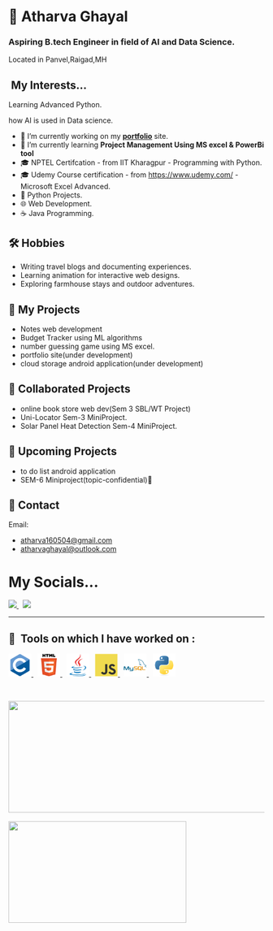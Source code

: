 <h1 align="left">👋 Atharva Ghayal</h1>
<h3 align="left">Aspiring B.tech Engineer in field of AI and Data Science.</h3>
<p>Located in Panvel,Raigad,MH</p>
<h2>  &nbsp;My Interests...</h2>
<p>Learning Advanced Python.</p>
<p>how AI is used in Data science.</p>


- 🔭 I’m currently working on my **[portfolio](https://github.com/atharvaghayal/portfolio)** site.
- 🌱 I’m currently learning **Project Management Using MS excel & PowerBi tool**
- 🎓 NPTEL Certifcation - from IIT Kharagpur - Programming with Python.
- 🎓 Udemy Course certification - from https://www.udemy.com/ - Microsoft Excel Advanced.
- 🐍 Python Projects.
- 🌐 Web Development.
- ☕ Java Programming.
<h2>🛠️ Hobbies</h2>
<ul>
  <li>Writing travel blogs and documenting experiences.</li>
  <li>Learning animation for interactive web designs.</li>
  <li>Exploring farmhouse stays and outdoor adventures.</li>
</ul>
<h2>📁 My Projects</h2>
<ul>
  <li>Notes web development</li>
  <li>Budget Tracker using ML algorithms</li>
  <li>number guessing game using MS excel.</li>
  <li>portfolio site(under development)</li>
  <li>cloud storage android application(under development)</li>
</ul>
<h2>📁 Collaborated Projects</h2>
<ul>
   <li>online book store web dev(Sem 3 SBL/WT Project)</li>
   <li>Uni-Locator Sem-3 MiniProject.</li>
  <li>Solar Panel Heat Detection Sem-4 MiniProject.</li>
</ul>
<h2>📁 Upcoming Projects</h2>
<ul>
   <li>to do list android application</li>
  <li>SEM-6 Miniproject(topic-confidential)🤫</li>
</ul>
<h2>📌 Contact</h2>
<p>Email:</p>
<ul>
  <li><a href="mailto:atharva160504@gmail.com">atharva160504@gmail.com</a></li>
  <li><a href="mailto:atharvaghayal@outlook.com">atharvaghayal@outlook.com</a></li>
</ul>

<h1 align="left">My Socials...</h1>

<p align="left">
  <a href="https://www.instagram.com/_atharvaghayal/">
    <img height="50" src="https://upload.wikimedia.org/wikipedia/commons/thumb/a/a5/Instagram_icon.png/2048px-Instagram_icon.png"/>
  </a> &nbsp;
  <a href="https://www.linkedin.com/in/atharva-ghayal/">
    <img height="50" src="https://upload.wikimedia.org/wikipedia/commons/c/ca/LinkedIn_logo_initials.png"/>
  </a>
</p>

---  
  
<h2> 🚀 &nbsp;Tools on which I have worked on :</h2>

<p align="left">
  <a href="https://www.cprogramming.com/" rel="noreferrer">
      <img src="https://raw.githubusercontent.com/devicons/devicon/master/icons/c/c-original.svg" alt="c" width="45" height="45"/>
  </a> &nbsp;
  <a href="https://www.w3.org/html/" rel="noreferrer">
      <img src="https://raw.githubusercontent.com/devicons/devicon/master/icons/html5/html5-original-wordmark.svg" alt="html5" width="45" height="45"/>
  </a> &nbsp;
  <a href="https://www.java.com" rel="noreferrer">
      <img src="https://raw.githubusercontent.com/devicons/devicon/master/icons/java/java-original.svg" alt="java" width="45" height="45"/>
  </a> &nbsp;
  <a href="https://developer.mozilla.org/en-US/docs/Web/JavaScript" rel="noreferrer">
      <img src="https://raw.githubusercontent.com/devicons/devicon/master/icons/javascript/javascript-original.svg" alt="javascript" width="45" height="45"/>
  </a> &nbsp;
  <a href="https://www.mysql.com/" rel="noreferrer">
      <img src="https://raw.githubusercontent.com/devicons/devicon/master/icons/mysql/mysql-original-wordmark.svg" alt="mysql" width="45" height="45"/>
  </a> &nbsp;
  <a href="https://www.python.org" rel="noreferrer">
      <img src="https://raw.githubusercontent.com/devicons/devicon/master/icons/python/python-original.svg" alt="python" width="45" height="45"/>
  </a>
</p>
<br>
<p align="left">
  <img width="800" height="220" src="https://streak-stats.demolab.com/?user=atharvaghayal&date_start=2024-12-01&theme=highcontrast&hide_border=true&border_radius=5&card_width=800">
</p>

<p align="left">
  <img width="350" height="200" src="https://github-readme-stats.vercel.app/api/top-langs/?username=atharvaghayal&size_weight=0.15&count_weight=0.5&layout=compact&theme=tokyonight">
</p>
